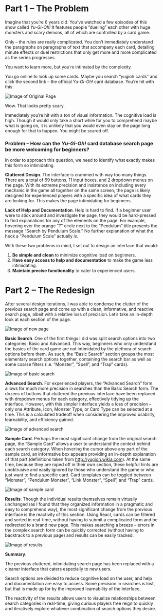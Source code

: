 # Part 1 – The Problem

Imagine that you’re 6 years old. You’ve watched a few episodes of this show called _Yu-Gi-Oh!_ It features people “dueling” each other with huge monsters and scary demons, all of which are controlled by a card game.

Only – the rules are really complicated. You don’t immediately understand the paragraphs on paragraphs of text that accompany each card, detailing minute effects or duel restrictions that only get more and more complicated as the series progresses.

You want to learn more, but you’re intimated by the complexity.

You go online to look up some cards. Maybe you search “yugioh cards” and click the second link – the official _Yu-Gi-Oh!_ card database. You’re hit with this:

![Image of Original Page](assets/original.png)

Wow. That looks pretty scary.

Immediately you’re hit with a ton of visual information. The cognitive load is high. Though it would only take a short while for you to comprehend maybe what is going on, it is unlikely that you would even stay on the page long enough for that to happen. You might be scared off.

### Problem – How can the _Yu-Gi-Oh!_ card database search page be more welcoming for beginners?

In order to approach this question, we need to identify what exactly makes this form so intimidating.

**Cluttered Design**. The interface is crammed with way too many things. There are a total of 69 buttons, 11 input boxes, and 2 dropdown menus on the page. With its extreme precision and insistence on including every mechanic in the game all together on the same screen, the page is likely designed for experienced players with a specific idea of what cards they are looking for. This makes the page intimidating for beginners.

**Lack of Help and Documentation**. Help is hard to find. If a beginner user were to stick around and investigate the page, they would be hard-pressed to find explanations for any of the elements on the page. For example, hovering over the orange “?” circle next to the “Pendulum” title presents the message “Search by Pendulum Scale.” No further explanation of what the heck a “Pendulum Scale” actually _is_.

With these two problems in mind, I set out to design an interface that would:
1.	**Be simple and clean** to minimize cognitive load on beginners.
2.	**Have easy access to help and documentation** to make the game less intimidating.
3.	**Maintain precise functionality** to cater to experienced users.

# Part 2 – The Redesign

After several design iterations, I was able to condense the clutter of the previous search page and come up with a clean, informative, and reactive search page, albeit with a relative loss of precision. Let’s take an in-depth look at each section of the page.

![Image of new page](assets/redesign.png)

**Basic Search**. One of the first things I did was split search options into two categories: Basic and Advanced. This way, beginners who only understand the basics of the card game are not intimidated by the plethora of search options before them. As such, the “Basic Search” section groups the most elementary search options together, containing the search bar as well as some coarse filters (i.e. “Monster”, “Spell”, and “Trap” cards).

![Image of basic search](assets/basic.png)

**Advanced Search**. For experienced players, the “Advanced Search” form allows for much more precision in searches than the Basic Search form. The dozens of buttons that cluttered the previous interface have been replaced with dropdown menus for each category, effectively tidying up the interface. However, with this simpler interface yields a loss of precision – only one Attribute, Icon, Monster Type, or Card Type can be selected at a time. This is a calculated tradeoff when considering the improved usability, learnability, and efficiency gained.

![Image of advanced search](assets/advanced.png)

**Sample Card**. Perhaps the most significant change from the original search page, the “Sample Card” allows a user to understand the context behind each search category. When hovering the cursor above any part of the sample card, an informative box appears providing an in-depth explanation of that part (definitions taken from http://yugioh.wikia.com). At the same time, because they are roped off in their own section, these helpful hints are unobtrusive and easily ignored by those who understand the game or who just want to find a specific card. Card templates can be toggled between “Monster”, “Pendulum Monster”, “Link Monster”, “Spell”, and “Trap” cards.

![Image of sample card](assets/sample-card.png)

**Results**. Though the individual results themselves remain virtually unchanged (as I found that they organized information in a pragmatic and easy to comprehend way), the most significant change from the previous interface is the reactivity of this section. Using React, cards can be filtered and sorted in real-time, without having to submit a complicated form and be redirected to a brand new page. This makes searching a breeze – errors in the complex search form can be quickly corrected (without having to backtrack to a previous page) and results can be easily tracked.

![Image of results](assets/results.png)

**Summary**. 

The previous cluttered, intimidating search page has been replaced with a cleaner interface that caters especially to new users. 

Search options are divided to reduce cognitive load on the user, and help and documentation are easy to access. Some precision in searches is lost, but that is made up for by the improved learnability of the interface. 

The reactivity of the results allows users to visualize relationships between search categories in real-time, giving curious players free reign to quickly and iteratively explore whatever combination of search options they desire.
